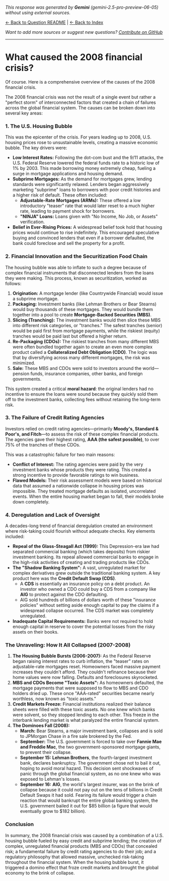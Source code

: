 <!-- 
Generated by: gemini
Model: gemini-2.5-pro-preview-06-05
Prompt type: default
Generated at: 2025-06-11T20:33:55.684120
-->

*This response was generated by **Gemini** (gemini-2.5-pro-preview-06-05) without using external sources.*

[← Back to Question README](README.md) | [← Back to Index](../README.md)

*Want to add more sources or suggest new questions? [Contribute on GitHub](https://github.com/justinwest/SuggestedSources)*

---

# What caused the 2008 financial crisis?

Of course. Here is a comprehensive overview of the causes of the 2008 financial crisis.

The 2008 financial crisis was not the result of a single event but rather a "perfect storm" of interconnected factors that created a chain of failures across the global financial system. The causes can be broken down into several key areas:

### 1. The U.S. Housing Bubble

This was the epicenter of the crisis. For years leading up to 2008, U.S. housing prices rose to unsustainable levels, creating a massive economic bubble. The key drivers were:

*   **Low Interest Rates:** Following the dot-com bust and the 9/11 attacks, the U.S. Federal Reserve lowered the federal funds rate to a historic low of 1% by 2003. This made borrowing money extremely cheap, fueling a surge in mortgage applications and housing demand.
*   **Subprime Mortgages:** As the demand for mortgages grew, lending standards were significantly relaxed. Lenders began aggressively marketing "subprime" loans to borrowers with poor credit histories and a higher risk of default. These often included:
    *   **Adjustable-Rate Mortgages (ARMs):** These offered a low introductory "teaser" rate that would later reset to a much higher rate, leading to payment shock for borrowers.
    *   **"NINJA" Loans:** Loans given with "No Income, No Job, or Assets" verification.
*   **Belief in Ever-Rising Prices:** A widespread belief took hold that housing prices would continue to rise indefinitely. This encouraged speculative buying and convinced lenders that even if a borrower defaulted, the bank could foreclose and sell the property for a profit.

### 2. Financial Innovation and the Securitization Food Chain

The housing bubble was able to inflate to such a degree because of complex financial instruments that disconnected lenders from the loans they were making. This process, known as securitization, worked as follows:

1.  **Origination:** A mortgage lender (like Countrywide Financial) would issue a subprime mortgage.
2.  **Packaging:** Investment banks (like Lehman Brothers or Bear Stearns) would buy thousands of these mortgages. They would bundle them together into a pool to create **Mortgage-Backed Securities (MBS)**.
3.  **Slicing (Tranching):** The investment banks would then slice these MBS into different risk categories, or "tranches." The safest tranches (senior) would be paid first from mortgage payments, while the riskiest (equity) tranches would be paid last but offered a higher return.
4.  **Re-Packaging (CDOs):** The riskiest tranches from many different MBS were often bundled together again to create an even more complex product called a **Collateralized Debt Obligation (CDO)**. The logic was that by diversifying across many different mortgages, the risk was minimized.
5.  **Sale:** These MBS and CDOs were sold to investors around the world—pension funds, insurance companies, other banks, and foreign governments.

This system created a critical **moral hazard**: the original lenders had no incentive to ensure the loans were sound because they quickly sold them off to the investment banks, collecting fees without retaining the long-term risk.

### 3. The Failure of Credit Rating Agencies

Investors relied on credit rating agencies—primarily **Moody's, Standard & Poor's, and Fitch**—to assess the risk of these complex financial products. The agencies gave their highest rating, **AAA (the safest possible)**, to over 75% of the tranches of these CDOs.

This was a catastrophic failure for two main reasons:

*   **Conflict of Interest:** The rating agencies were paid by the very investment banks whose products they were rating. This created a strong incentive to provide favorable ratings to win business.
*   **Flawed Models:** Their risk assessment models were based on historical data that assumed a nationwide collapse in housing prices was impossible. They treated mortgage defaults as isolated, uncorrelated events. When the entire housing market began to fall, their models broke down completely.

### 4. Deregulation and Lack of Oversight

A decades-long trend of financial deregulation created an environment where risk-taking could flourish without adequate checks. Key elements included:

*   **Repeal of the Glass-Steagall Act (1999):** This Depression-era law had separated commercial banking (which takes deposits) from riskier investment banking. Its repeal allowed commercial banks to engage in the high-risk activities of creating and trading products like CDOs.
*   **The "Shadow Banking System":** A vast, unregulated market for complex derivatives grew outside the traditional banking system. A key product here was the **Credit Default Swap (CDS)**.
    *   A **CDS** is essentially an insurance policy on a debt product. An investor who owned a CDO could buy a CDS from a company like **AIG** to protect against the CDO defaulting.
    *   AIG sold hundreds of billions of dollars worth of these "insurance policies" without setting aside enough capital to pay the claims if a widespread collapse occurred. The CDS market was completely unregulated.
*   **Inadequate Capital Requirements:** Banks were not required to hold enough capital in reserve to cover the potential losses from the risky assets on their books.

### The Unraveling: How It All Collapsed (2007-2008)

1.  **The Housing Bubble Bursts (2006-2007):** As the Federal Reserve began raising interest rates to curb inflation, the "teaser" rates on adjustable-rate mortgages reset. Homeowners faced massive payment increases they couldn't afford. They couldn't refinance because their home values were now falling. Defaults and foreclosures skyrocketed.
2.  **MBS and CDOs Become "Toxic Assets":** As homeowners defaulted, the mortgage payments that were supposed to flow to MBS and CDO holders dried up. These once "AAA-rated" securities became nearly worthless, now known as "toxic assets."
3.  **Credit Markets Freeze:** Financial institutions realized their balance sheets were filled with these toxic assets. No one knew which banks were solvent, so they stopped lending to each other. This freeze in the interbank lending market is what paralyzed the entire financial system.
4.  **The Dominoes Fall (2008):**
    *   **March:** Bear Stearns, a major investment bank, collapses and is sold to JPMorgan Chase in a fire sale brokered by the Fed.
    *   **September:** The U.S. government is forced to take over **Fannie Mae and Freddie Mac**, the two government-sponsored mortgage giants, to prevent their collapse.
    *   **September 15:** **Lehman Brothers**, the fourth-largest investment bank, declares bankruptcy. The government chose not to bail it out, hoping to avoid moral hazard. This decision sent shockwaves of panic through the global financial system, as no one knew who was exposed to Lehman's losses.
    *   **September 16:** **AIG**, the world's largest insurer, was on the brink of collapse because it could not pay out on the tens of billions in Credit Default Swaps it had sold. Fearing its failure would trigger a chain reaction that would bankrupt the entire global banking system, the U.S. government bailed it out for $85 billion (a figure that would eventually grow to $182 billion).

### Conclusion

In summary, the 2008 financial crisis was caused by a combination of a U.S. housing bubble fueled by easy credit and subprime lending; the creation of complex, unregulated financial products (MBS and CDOs) that concealed risk; a fundamental failure by credit rating agencies to do their job; and a regulatory philosophy that allowed massive, unchecked risk-taking throughout the financial system. When the housing bubble burst, it triggered a domino effect that froze credit markets and brought the global economy to the brink of collapse.